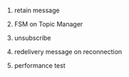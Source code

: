 1. retain message

2. FSM on Topic Manager

3. unsubscribe

4. redelivery message on reconnection

5. performance test




